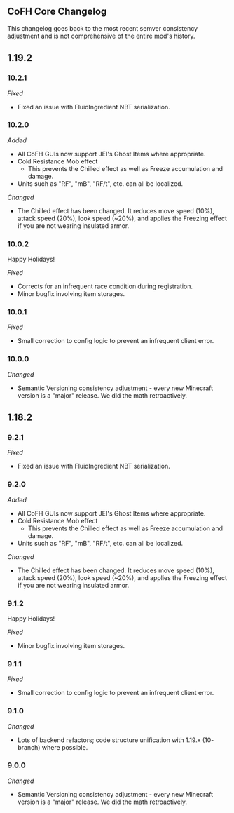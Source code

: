 ## CoFH Core Changelog
This changelog goes back to the most recent semver consistency adjustment and is not comprehensive of the entire mod's history.
## 1.19.2

### 10.2.1
_Fixed_
- Fixed an issue with FluidIngredient NBT serialization.

### 10.2.0
_Added_
- All CoFH GUIs now support JEI's Ghost Items where appropriate.
- Cold Resistance Mob effect
	- This prevents the Chilled effect as well as Freeze accumulation and damage.
- Units such as "RF", "mB", "RF/t", etc. can all be localized.

_Changed_
- The Chilled effect has been changed. It reduces move speed (10%), attack speed (20%), look speed (~20%), and applies the Freezing effect if you are not wearing insulated armor.

### 10.0.2
Happy Holidays!

_Fixed_
- Corrects for an infrequent race condition during registration.
- Minor bugfix involving item storages.

### 10.0.1
_Fixed_
- Small correction to config logic to prevent an infrequent client error.

### 10.0.0
_Changed_
- Semantic Versioning consistency adjustment - every new Minecraft version is a "major" release. We did the math retroactively.

## 1.18.2

### 9.2.1
_Fixed_
- Fixed an issue with FluidIngredient NBT serialization.

### 9.2.0
_Added_
- All CoFH GUIs now support JEI's Ghost Items where appropriate.
- Cold Resistance Mob effect
	- This prevents the Chilled effect as well as Freeze accumulation and damage.
- Units such as "RF", "mB", "RF/t", etc. can all be localized.

_Changed_
- The Chilled effect has been changed. It reduces move speed (10%), attack speed (20%), look speed (~20%), and applies the Freezing effect if you are not wearing insulated armor.

### 9.1.2
Happy Holidays!

_Fixed_
- Minor bugfix involving item storages.

### 9.1.1
_Fixed_
- Small correction to config logic to prevent an infrequent client error.

### 9.1.0
_Changed_
- Lots of backend refactors; code structure unification with 1.19.x (10- branch) where possible.

### 9.0.0
_Changed_
- Semantic Versioning consistency adjustment - every new Minecraft version is a "major" release. We did the math retroactively.

